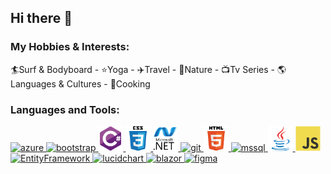 ## Hi there 👋

<h3 align="left"> My Hobbies & Interests:</h3>

🏄Surf & Bodyboard - ⭐Yoga - ✈️Travel - 🌄Nature - 📺Tv Series - 🌎Languages & Cultures - 🍛Cooking


<h3 align="left">Languages and Tools:</h3>
<a href="https://azure.microsoft.com/en-in/" target="_blank" rel="noreferrer"> <img src="https://www.vectorlogo.zone/logos/microsoft_azure/microsoft_azure-icon.svg" alt="azure" width="40" height="40"/> </a> 
<a href="https://getbootstrap.com" target="_blank" rel="noreferrer"> <img src="https://encrypted-tbn0.gstatic.com/images?q=tbn:ANd9GcQqf-Kqyd8dSvhhufDguf9CsTZStGVsoSQ5dg&s" alt="bootstrap" width="40" height="40"/> </a>
<a href="https://www.w3schools.com/cs/" target="_blank" rel="noreferrer"> <img src="https://raw.githubusercontent.com/devicons/devicon/master/icons/csharp/csharp-original.svg" alt="csharp" width="40" height="40"/> </a> 
<a href="https://www.w3schools.com/css/" target="_blank" rel="noreferrer"> <img src="https://raw.githubusercontent.com/devicons/devicon/master/icons/css3/css3-original-wordmark.svg" alt="css3" width="40" height="40"/> </a> 
<a href="https://dotnet.microsoft.com/" target="_blank" rel="noreferrer"> <img src="https://raw.githubusercontent.com/devicons/devicon/master/icons/dot-net/dot-net-original-wordmark.svg" alt="dotnet" width="40" height="40"/> </a> 
<a href="https://git-scm.com/" target="_blank" rel="noreferrer"> <img src="https://www.vectorlogo.zone/logos/git-scm/git-scm-icon.svg" alt="git" width="40" height="40"/> </a> 
<a href="https://www.w3.org/html/" target="_blank" rel="noreferrer"> <img src="https://raw.githubusercontent.com/devicons/devicon/master/icons/html5/html5-original-wordmark.svg" alt="html5" width="40" height="40"/> </a> 
<a href="https://www.microsoft.com/en-us/sql-server" target="_blank" rel="noreferrer"> <img src="https://www.svgrepo.com/show/303229/microsoft-sql-server-logo.svg" alt="mssql" width="40" height="40"/> </a>
<a href="https://www.java.com" target="_blank" rel="noreferrer"> <img src="https://raw.githubusercontent.com/devicons/devicon/master/icons/java/java-original.svg" alt="java" width="40" height="40"/> </a> 
<a href="https://developer.mozilla.org/en-US/docs/Web/JavaScript" target="_blank" rel="noreferrer"> <img src="https://raw.githubusercontent.com/devicons/devicon/master/icons/javascript/javascript-original.svg" alt="javascript" width="40" height="40"/> </a> 
<a href="https://learn.microsoft.com/en-us/ef/core/" target="_blank" rel="noreferrer"> <img src="https://codeopinion.com/wp-content/uploads/2017/10/Bitmap-MEDIUM_Entity-Framework-Core-Logo_2colors_Square_Boxed_RGB.png" alt="EntityFramework" width="40" height="40"/> </a>
<a href="https://workspace.google.com/marketplace/app/lucidchart/7081045131"> <img src="https://store-images.s-microsoft.com/image/apps.21470.0d68eb0c-3794-4e04-bc3c-5ba740505a6b.aab178a6-9723-4bed-928b-5960ab04b7c1.cf9efa9f-8b1b-4da5-8ff5-557856986e2f.png" alt="lucidchart" width="40" height="40"/> </a> 
<a href="https://dotnet.microsoft.com/en-us/apps/aspnet/web-apps/blazor"> <img src="https://logowik.com/content/uploads/images/blazor1720789407.logowik.com.webp" alt="blazor" width="40" height="40"/> </a> 
<a href="https://www.figma.com/design/"> <img src="https://encrypted-tbn0.gstatic.com/images?q=tbn:ANd9GcSHVIL5HpOsOFQWomhpmB5b8lTVQ9rIVnV9fg&s" alt="figma" width="40" height="40"/> </a> 

 

<!--
**MaureenDelafuente/MaureenDelafuente** is a ✨ _special_ ✨ repository because its `README.md` (this file) appears on your GitHub profile.

Here are some ideas to get you started:

- 🔭 I’m currently working on ...
- 🌱 I’m currently learning ...
- 👯 I’m looking to collaborate on ...
- 🤔 I’m looking for help with ...
- 💬 Ask me about ...
- 📫 How to reach me: ...
- 😄 Pronouns: ...
- ⚡ Fun fact: ...
-->
